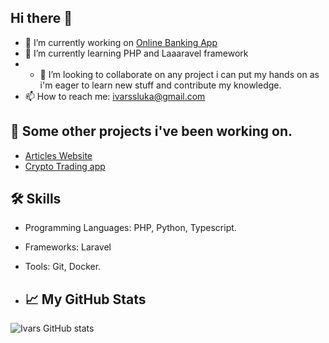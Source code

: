 ## Hi there 👋


- 🔭 I’m currently working on [Online Banking App](https://github.com/ivarssluka/onlinebank)
- 🌱 I’m currently learning PHP and Laaaravel framework
- - 👯 I’m looking to collaborate on any project i can put my hands on as i'm eager to learn new stuff and contribute my knowledge.
- 📫 How to reach me: [ivarssluka@gmail.com](mailto:ivarssluka@gmail.com)

## 🚀 Some other projects i've been working on.

- [Articles Website](https://github.com/ivarssluka/ArticlesWebsite)
- [Crypto Trading app](https://github.com/ivarssluka/CryptoTrade)

## 🛠️ Skills

- Programming Languages: PHP, Python, Typescript.
- Frameworks: Laravel
- Tools: Git, Docker.

- ## 📈 My GitHub Stats

![Ivars GitHub stats](https://github-readme-stats.vercel.app/api?username=ivarssluka&show_icons=true&theme=radical)
